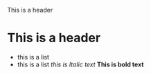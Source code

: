 This is a header
# This is a header
- this is a list
- this is a list
_this is Italic text_ 
**This is bold text**
